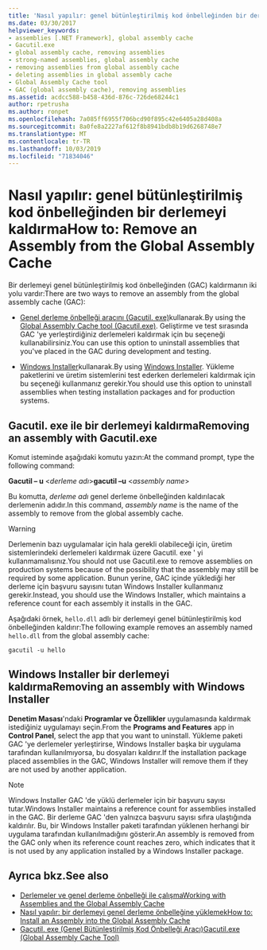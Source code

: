 ```yaml
---
title: 'Nasıl yapılır: genel bütünleştirilmiş kod önbelleğinden bir derlemeyi kaldırma'
ms.date: 03/30/2017
helpviewer_keywords:
- assemblies [.NET Framework], global assembly cache
- Gacutil.exe
- global assembly cache, removing assemblies
- strong-named assemblies, global assembly cache
- removing assemblies from global assembly cache
- deleting assemblies in global assembly cache
- Global Assembly Cache tool
- GAC (global assembly cache), removing assemblies
ms.assetid: acdcc588-b458-436d-876c-726de68244c1
author: rpetrusha
ms.author: ronpet
ms.openlocfilehash: 7a085ff6955f706bcd90f895c42e6405a28d408a
ms.sourcegitcommit: 8a0fe8a2227af612f8b8941bdb8b19d6268748e7
ms.translationtype: MT
ms.contentlocale: tr-TR
ms.lasthandoff: 10/03/2019
ms.locfileid: "71834046"
---
```

# <a name="how-to-remove-an-assembly-from-the-global-assembly-cache"></a><span data-ttu-id="4d276-102">Nasıl yapılır: genel bütünleştirilmiş kod önbelleğinden bir derlemeyi kaldırma</span><span class="sxs-lookup"><span data-stu-id="4d276-102">How to: Remove an Assembly from the Global Assembly Cache</span></span>

<span data-ttu-id="4d276-103">Bir derlemeyi genel bütünleştirilmiş kod önbelleğinden (GAC) kaldırmanın iki yolu vardır:</span><span class="sxs-lookup"><span data-stu-id="4d276-103">There are two ways to remove an assembly from the global assembly cache (GAC):</span></span>

- <span data-ttu-id="4d276-104">[Genel derleme önbelleği aracını (Gacutil. exe)](../tools/gacutil-exe-gac-tool.md)kullanarak.</span><span class="sxs-lookup"><span data-stu-id="4d276-104">By using the [Global Assembly Cache tool (Gacutil.exe)](../tools/gacutil-exe-gac-tool.md).</span></span> <span data-ttu-id="4d276-105">Geliştirme ve test sırasında GAC 'ye yerleştirdiğiniz derlemeleri kaldırmak için bu seçeneği kullanabilirsiniz.</span><span class="sxs-lookup"><span data-stu-id="4d276-105">You can use this option to uninstall assemblies that you've placed in the GAC during development and testing.</span></span>

- <span data-ttu-id="4d276-106">[Windows Installer](/windows/desktop/Msi/windows-installer-portal)kullanarak.</span><span class="sxs-lookup"><span data-stu-id="4d276-106">By using [Windows Installer](/windows/desktop/Msi/windows-installer-portal).</span></span> <span data-ttu-id="4d276-107">Yükleme paketlerini ve üretim sistemlerini test ederken derlemeleri kaldırmak için bu seçeneği kullanmanız gerekir.</span><span class="sxs-lookup"><span data-stu-id="4d276-107">You should use this option to uninstall assemblies when testing installation packages and for production systems.</span></span>

## <a name="removing-an-assembly-with-gacutilexe"></a><span data-ttu-id="4d276-108">Gacutil. exe ile bir derlemeyi kaldırma</span><span class="sxs-lookup"><span data-stu-id="4d276-108">Removing an assembly with Gacutil.exe</span></span>

<span data-ttu-id="4d276-109">Komut isteminde aşağıdaki komutu yazın:</span><span class="sxs-lookup"><span data-stu-id="4d276-109">At the command prompt, type the following command:</span></span>

<span data-ttu-id="4d276-110">**Gacutil – u** \<*derleme adı*></span><span class="sxs-lookup"><span data-stu-id="4d276-110">**gacutil –u** \<*assembly name*></span></span>

<span data-ttu-id="4d276-111">Bu komutta, *derleme adı* genel derleme önbelleğinden kaldırılacak derlemenin adıdır.</span><span class="sxs-lookup"><span data-stu-id="4d276-111">In this command, *assembly name* is the name of the assembly to remove from the global assembly cache.</span></span>

> [!WARNING]
> <span data-ttu-id="4d276-112">Derlemenin bazı uygulamalar için hala gerekli olabileceği için, üretim sistemlerindeki derlemeleri kaldırmak üzere Gacutil. exe ' yi kullanmamalısınız.</span><span class="sxs-lookup"><span data-stu-id="4d276-112">You should not use Gacutil.exe to remove assemblies on production systems because of the possibility that the assembly may still be required by some application.</span></span> <span data-ttu-id="4d276-113">Bunun yerine, GAC içinde yüklediği her derleme için başvuru sayısını tutan Windows Installer kullanmanız gerekir.</span><span class="sxs-lookup"><span data-stu-id="4d276-113">Instead, you should use the Windows Installer, which maintains a reference count for each assembly it installs in the GAC.</span></span>

<span data-ttu-id="4d276-114">Aşağıdaki örnek, `hello.dll` adlı bir derlemeyi genel bütünleştirilmiş kod önbelleğinden kaldırır:</span><span class="sxs-lookup"><span data-stu-id="4d276-114">The following example removes an assembly named `hello.dll` from the global assembly cache:</span></span>

```console
gacutil -u hello
```

## <a name="removing-an-assembly-with-windows-installer"></a><span data-ttu-id="4d276-115">Windows Installer bir derlemeyi kaldırma</span><span class="sxs-lookup"><span data-stu-id="4d276-115">Removing an assembly with Windows Installer</span></span>

<span data-ttu-id="4d276-116">**Denetim Masası**'ndaki **Programlar ve Özellikler** uygulamasında kaldırmak istediğiniz uygulamayı seçin.</span><span class="sxs-lookup"><span data-stu-id="4d276-116">From the **Programs and Features** app in **Control Panel**, select the app that you want to uninstall.</span></span> <span data-ttu-id="4d276-117">Yükleme paketi GAC 'ye derlemeler yerleştirirse, Windows Installer başka bir uygulama tarafından kullanılmıyorsa, bu dosyaları kaldırır.</span><span class="sxs-lookup"><span data-stu-id="4d276-117">If the installation package placed assemblies in the GAC, Windows Installer will remove them if they are not used by another application.</span></span>

> [!NOTE]
> <span data-ttu-id="4d276-118">Windows Installer GAC 'de yüklü derlemeler için bir başvuru sayısı tutar.</span><span class="sxs-lookup"><span data-stu-id="4d276-118">Windows Installer maintains a reference count for assemblies installed in the GAC.</span></span> <span data-ttu-id="4d276-119">Bir derleme GAC 'den yalnızca başvuru sayısı sıfıra ulaştığında kaldırılır. Bu, bir Windows Installer paketi tarafından yüklenen herhangi bir uygulama tarafından kullanılmadığını gösterir.</span><span class="sxs-lookup"><span data-stu-id="4d276-119">An assembly is removed from the GAC only when its reference count reaches zero, which indicates that it is not used by any application installed by a Windows Installer package.</span></span>

## <a name="see-also"></a><span data-ttu-id="4d276-120">Ayrıca bkz.</span><span class="sxs-lookup"><span data-stu-id="4d276-120">See also</span></span>

- [<span data-ttu-id="4d276-121">Derlemeler ve genel derleme önbelleği ile çalışma</span><span class="sxs-lookup"><span data-stu-id="4d276-121">Working with Assemblies and the Global Assembly Cache</span></span>](working-with-assemblies-and-the-gac.md)
- [<span data-ttu-id="4d276-122">Nasıl yapılır: bir derlemeyi genel derleme önbelleğine yüklemek</span><span class="sxs-lookup"><span data-stu-id="4d276-122">How to: Install an Assembly into the Global Assembly Cache</span></span>](install-assembly-into-gac.md)
- [<span data-ttu-id="4d276-123">Gacutil. exe (Genel Bütünleştirilmiş Kod Önbelleği Aracı)</span><span class="sxs-lookup"><span data-stu-id="4d276-123">Gacutil.exe (Global Assembly Cache Tool)</span></span>](../tools/gacutil-exe-gac-tool.md)

